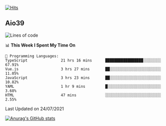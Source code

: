 [![Hits](https://hits.seeyoufarm.com/api/count/incr/badge.svg?url=https%3A%2F%2Fgithub.com%2Faio39&count_bg=%2339C5BB&title_bg=%23555555&icon=&icon_color=%23E7E7E7&title=hits&edge_flat=false)](https://hits.seeyoufarm.com)

## Aio39

<!--START_SECTION:waka-->
![Lines of code](https://img.shields.io/badge/From%20Hello%20World%20I%27ve%20Written-634639%20lines%20of%20code-blue)

📊 **This Week I Spent My Time On** 

```text
💬 Programming Languages: 
TypeScript               21 hrs 16 mins      █████████████████░░░░░░░░   67.91% 
Vue.js                   3 hrs 27 mins       ██░░░░░░░░░░░░░░░░░░░░░░░   11.05% 
JavaScript               3 hrs 23 mins       ██░░░░░░░░░░░░░░░░░░░░░░░   10.82% 
YAML                     1 hr 9 mins         █░░░░░░░░░░░░░░░░░░░░░░░░   3.68% 
HTML                     47 mins             ░░░░░░░░░░░░░░░░░░░░░░░░░   2.55%

```


 Last Updated on 24/07/2021
<!--END_SECTION:waka-->
[![Anurag's GitHub stats](https://github-readme-stats.vercel.app/api?username=aio39)](https://github.com/anuraghazra/github-readme-stats)

<!--
**aio39/aio39** is a ✨ _special_ ✨ repository because its `README.md` (this file) appears on your GitHub profile.

Here are some ideas to get you started:

- 🔭 I’m currently working on ...
- 🌱 I’m currently learning ...
- 👯 I’m looking to collaborate on ...
- 🤔 I’m looking for help with ...
- 💬 Ask me about ...
- 📫 How to reach me: ...
- 😄 Pronouns: ...
- ⚡ Fun fact: ...
-->
